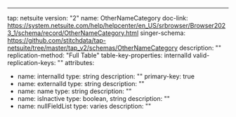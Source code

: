 ---
tap: netsuite
version: "2"
name: OtherNameCategory
doc-link: https://system.netsuite.com/help/helpcenter/en_US/srbrowser/Browser2023_1/schema/record/OtherNameCategory.html
singer-schema: https://github.com/stitchdata/tap-netsuite/tree/master/tap_v2/schemas/OtherNameCategory
description: ""
replication-method: "Full Table"
table-key-properties: internalId
valid-replication-keys: ""
attributes:
- name: internalId
  type: string
  description: ""
  primary-key: true
- name: externalId
  type: string
  description: ""
- name: name
  type: string
  description: ""
- name: isInactive
  type: boolean, string
  description: ""
- name: nullFieldList
  type: varies
  description: ""
